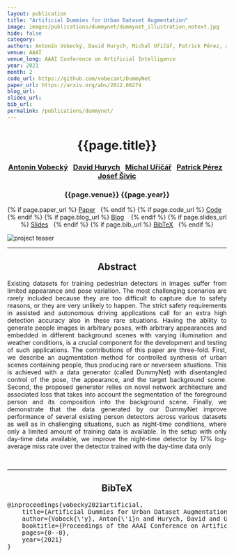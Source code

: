 ```yaml
---
layout: publication
title: "Artificial Dummies for Urban Dataset Augmentation"
image: images/publications/dummynet/dummynet_illustration_notext.jpg
hide: false
category:
authors: Antonín Vobecký, David Hurych, Michal Uřičář, Patrick Pérez, and Josef Šivic
venue: AAAI
venue_long: AAAI Conference on Artificial Intelligence
year: 2021
month: 2
code_url: https://github.com/vobecant/DummyNet
paper_url: https://arxiv.org/abs/2012.08274
blog_url:
slides_url:
bib_url:
permalink: /publications/dummynet/
---
```


<h1 align="center"> {{page.title}} </h1>
<!-- Simple call of authors -->
<!-- <h3 align="center"> {{page.authors}} </h3> -->
<!-- Alternatively you can add links to author pages -->
<h3 align="center"> <a href="https://scholar.google.com/citations?user=DGhPzZ0AAAAJ&hl=en&oi=ao">Antonín Vobecký</a>&nbsp;&nbsp; <a href="https://scholar.google.com/citations?user=XY1PVwYAAAAJ&hl=en&oi=ao">David Hurych</a>&nbsp;&nbsp; <a href="https://scholar.google.com/citations?hl=en&user=ovLIfioAAAAJ">Michal Uříčář</a>&nbsp;&nbsp; <a href="https://ptrckprz.github.io/">Patrick Pérez</a>&nbsp;&nbsp; <a href="https://scholar.google.com/citations?hl=en&user=NCtKHnQAAAAJ">Josef Šivic</a> </h3>


<h3 align="center"> {{page.venue}} {{page.year}} </h3>

<div align="center">
  <p>
    {% if page.paper_url %}
    <a href="{{ page.paper_url }}"><i class="far fa-file-pdf"></i> Paper</a>&nbsp;&nbsp;
    {% endif %}
    {% if page.code_url %}
    <a href="{{ page.code_url }}"><i class="fab fa-github"></i> Code</a> &nbsp;&nbsp;
    {% endif %}
    {% if page.blog_url %}
    <a href="{{ page.blog_url }}"><i class="fab fa-blogger"></i> Blog</a> &nbsp;&nbsp;
    {% endif %}
    {% if page.slides_url %}
    <a href="{{ page.slides_url }}"><i class="far fa-file-pdf"></i> Slides</a>&nbsp;&nbsp;
    {% endif %}
    {% if page.bib_url %}
    <a href="{{ page.bib_url}}"><i class="far fa-file-alt"></i> BibTeX</a>&nbsp;&nbsp;
    {% endif %}
  </p>
</div>

<div class="publication-teaser">
    <img src="../../{{ page.image }}" alt="project teaser"/>
</div>


<hr>

<h2  align="center"> Abstract</h2>

<p align="justify">Existing datasets for training pedestrian detectors in images suffer from limited appearance and pose variation. The most challenging scenarios are rarely included because they are too difficult to capture due to safety reasons, or they are very unlikely to happen. The strict safety requirements in assisted and autonomous driving applications call for an extra high detection accuracy also in these rare situations. Having the ability to generate people images in arbitrary poses, with arbitrary
appearances and embedded in different background scenes with varying illumination and weather conditions, is a crucial component for the development and testing of such applications. The contributions of this paper are three-fold. First, we describe an augmentation method for controlled synthesis of urban scenes containing people, thus producing rare or neverseen situations. This is achieved with a data generator (called DummyNet) with disentangled control of the pose, the appearance, and the target background
scene. Second, the proposed generator relies on novel network architecture and associated loss that takes into account the segmentation of the foreground person and its composition into the background scene. Finally, we demonstrate that the data generated by our DummyNet improve performance of several existing person detectors across various datasets as well as in challenging situations, such as night-time conditions, where only a limited amount of training data is available. In the setup with only day-time data
available, we improve the night-time detector by 17% log-average miss rate over the detector trained with the day-time data only</p>

<br>

<hr>

<h2  align="center">BibTeX</h2>
<left>
  <pre class="bibtex-box">
@inproceedings{vobecky2021artificial,
    title={Artificial Dummies for Urban Dataset Augmentation},
    author={Vobeck{\'y}, Anton{\'i}n and Hurych, David and U{\vr}i{\vc}{\'a}{\vr}, Michal and P{\'e}rez, Patrick and Sivic, Josef},
    booktitle={Proceedings of the AAAI Conference on Artificial Intelligence},
    pages={0--0},
    year={2021}
}</pre>
</left>

<br>
